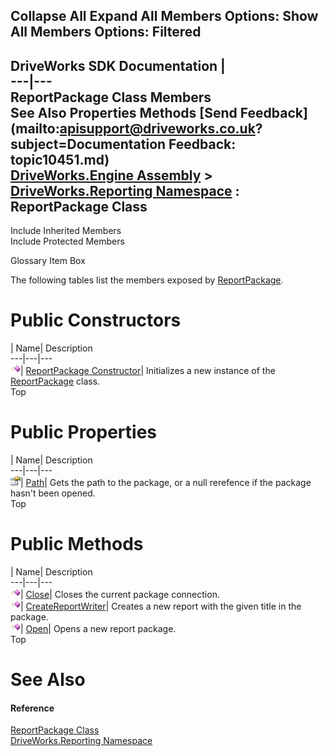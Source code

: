       

 Collapse All Expand All  Members Options: Show All  Members Options: Filtered   
---  
DriveWorks SDK Documentation  |   
---|---  
ReportPackage Class Members   
See Also Properties Methods [Send Feedback](mailto:apisupport@driveworks.co.uk?subject=Documentation Feedback: topic10451.md)  
[DriveWorks.Engine Assembly](topic2156.md) > [DriveWorks.Reporting Namespace](topic10334.md) : ReportPackage Class  
---  
  
Include Inherited Members    
Include Protected Members  


Glossary Item Box

The following tables list the members exposed by [ReportPackage](topic10451.md).

# Public Constructors

| Name| Description  
---|---|---  
![Public Constructor](dotnetimages/publicConstructor.gif)| [ReportPackage Constructor](topic10457.md)| Initializes a new instance of the [ReportPackage](topic10451.md) class.   
Top

# Public Properties

| Name| Description  
---|---|---  
![Public Property](dotnetimages/publicProperty.gif)| [Path](topic10461.md)| Gets the path to the package, or a null rerefence if the package hasn't been opened.   
Top

# Public Methods

| Name| Description  
---|---|---  
![Public Method](dotnetimages/publicMethod.gif)| [Close](topic10458.md)| Closes the current package connection.   
![Public Method](dotnetimages/publicMethod.gif)| [CreateReportWriter](topic10459.md)| Creates a new report with the given title in the package.   
![Public Method](dotnetimages/publicMethod.gif)| [Open](topic10460.md)| Opens a new report package.   
Top

# See Also

#### Reference

[ReportPackage Class](topic10451.md)   
[DriveWorks.Reporting Namespace](topic10334.md)


